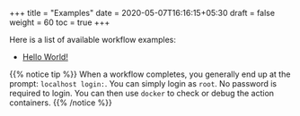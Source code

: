 +++
title = "Examples"
date = 2020-05-07T16:16:15+05:30
draft = false
weight = 60
toc = true
+++

Here is a list of available workflow examples:
 - [Hello World!](/examples/hello-world)

{{% notice tip %}}
When a workflow completes, you generally end up at the prompt: `localhost login:`.
You can simply login as `root`.
No password is required to login.
You can then use `docker` to check or debug the action containers.
{{% /notice %}}